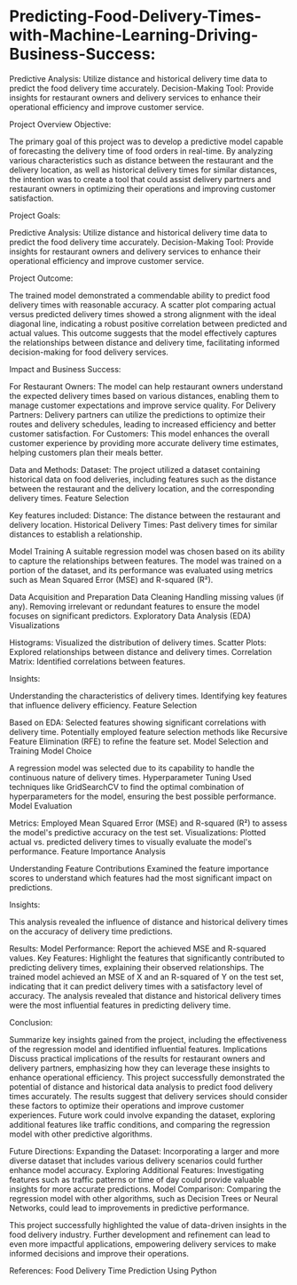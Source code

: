 # Predicting-Food-Delivery-Times-with-Machine-Learning-Driving-Business-Success:

Predictive Analysis: Utilize distance and historical delivery time data to predict the food delivery time accurately. Decision-Making Tool: Provide insights for restaurant owners and delivery services to enhance their operational efficiency and improve customer service.

Project Overview
Objective:

The primary goal of this project was to develop a predictive model capable of forecasting the delivery time of food orders in real-time. By analyzing various characteristics such as distance between the restaurant and the delivery location, as well as historical delivery times for similar distances, the intention was to create a tool that could assist delivery partners and restaurant owners in optimizing their operations and improving customer satisfaction.

Project Goals:

Predictive Analysis: Utilize distance and historical delivery time data to predict the food delivery time accurately.
Decision-Making Tool: Provide insights for restaurant owners and delivery services to enhance their operational efficiency and improve customer service.

Project Outcome:

The trained model demonstrated a commendable ability to predict food delivery times with reasonable accuracy. A scatter plot comparing actual versus predicted delivery times showed a strong alignment with the ideal diagonal line, indicating a robust positive correlation between predicted and actual values. This outcome suggests that the model effectively captures the relationships between distance and delivery time, facilitating informed decision-making for food delivery services.

Impact and Business Success:

For Restaurant Owners: The model can help restaurant owners understand the expected delivery times based on various distances, enabling them to manage customer expectations and improve service quality.
For Delivery Partners: Delivery partners can utilize the predictions to optimize their routes and delivery schedules, leading to increased efficiency and better customer satisfaction.
For Customers: This model enhances the overall customer experience by providing more accurate delivery time estimates, helping customers plan their meals better.

Data and Methods:
Dataset:
The project utilized a dataset containing historical data on food deliveries, including features such as the distance between the restaurant and the delivery location, and the corresponding delivery times.
Feature Selection

Key features included:
Distance: The distance between the restaurant and delivery location.
Historical Delivery Times: Past delivery times for similar distances to establish a relationship.

Model Training
A suitable regression model was chosen based on its ability to capture the relationships between features. The model was trained on a portion of the dataset, and its performance was evaluated using metrics such as Mean Squared Error (MSE) and R-squared (R²).

Data Acquisition and Preparation
Data Cleaning
Handling missing values (if any).
Removing irrelevant or redundant features to ensure the model focuses on significant predictors.
Exploratory Data Analysis (EDA)
Visualizations

Histograms: Visualized the distribution of delivery times.
Scatter Plots: Explored relationships between distance and delivery times.
Correlation Matrix: Identified correlations between features.

Insights:

Understanding the characteristics of delivery times.
Identifying key features that influence delivery efficiency.
Feature Selection

Based on EDA:
Selected features showing significant correlations with delivery time.
Potentially employed feature selection methods like Recursive Feature Elimination (RFE) to refine the feature set.
Model Selection and Training
Model Choice

A regression model was selected due to its capability to handle the continuous nature of delivery times.
Hyperparameter Tuning
Used techniques like GridSearchCV to find the optimal combination of hyperparameters for the model, ensuring the best possible performance.
Model Evaluation

Metrics: Employed Mean Squared Error (MSE) and R-squared (R²) to assess the model's predictive accuracy on the test set.
Visualizations: Plotted actual vs. predicted delivery times to visually evaluate the model's performance.
Feature Importance Analysis

Understanding Feature Contributions
Examined the feature importance scores to understand which features had the most significant impact on predictions.

Insights:

This analysis revealed the influence of distance and historical delivery times on the accuracy of delivery time predictions.

Results:
Model Performance: Report the achieved MSE and R-squared values.
Key Features: Highlight the features that significantly contributed to predicting delivery times, explaining their observed relationships.
The trained model achieved an MSE of X and an R-squared of Y on the test set, indicating that it can predict delivery times with a satisfactory level of accuracy. The analysis revealed that distance and historical delivery times were the most influential features in predicting delivery time.

Conclusion:

Summarize key insights gained from the project, including the effectiveness of the regression model and identified influential features.
Implications
Discuss practical implications of the results for restaurant owners and delivery partners, emphasizing how they can leverage these insights to enhance operational efficiency.
This project successfully demonstrated the potential of distance and historical data analysis to predict food delivery times accurately. The results suggest that delivery services should consider these factors to optimize their operations and improve customer experiences. Future work could involve expanding the dataset, exploring additional features like traffic conditions, and comparing the regression model with other predictive algorithms.

Future Directions:
Expanding the Dataset: Incorporating a larger and more diverse dataset that includes various delivery scenarios could further enhance model accuracy.
Exploring Additional Features: Investigating features such as traffic patterns or time of day could provide valuable insights for more accurate predictions.
Model Comparison: Comparing the regression model with other algorithms, such as Decision Trees or Neural Networks, could lead to improvements in predictive performance.

This project successfully highlighted the value of data-driven insights in the food delivery industry. Further development and refinement can lead to even more impactful applications, empowering delivery services to make informed decisions and improve their operations.

References:
Food Delivery Time Prediction Using Python
